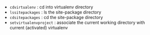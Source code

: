 * `cdvirtualenv` : cd into virtualenv directory
* `lssitepackages` : ls the site-package directory
* `cdsitepackages` : cd the site-package directory
* `setvirtualenvproject` : associate the current working directory with current (activated) virtualenv
